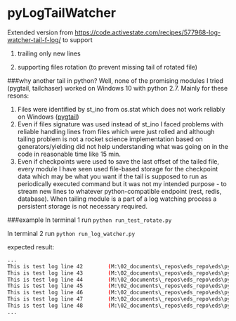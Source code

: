 # pyLogTailWatcher
Extended version from https://code.activestate.com/recipes/577968-log-watcher-tail-f-log/ to support

1. trailing only new lines

2. supporting files rotation (to prevent missing tail of rotated file)

###why another tail in python?
Well, none of the promising modules I tried (pygtail, tailchaser) worked on Windows 10 with python 2.7. Mainly for these resons: 

1. Files were identified by st_ino from os.stat which does not work reliably on Windows ([pygtail](https://github.com/bgreenlee/pygtail/blob/bd93577fc760d22ad7207621ce8dd9f7f76a6a67/pygtail/core.py#L190))
2. Even if files signature was used instead of st_ino I faced problems with reliable handling lines from files which were just rolled
and although tailing problem is not a rocket science implementation based on generators/yielding did not help understanding
what was going on in the code in reasonable time like 15 min.
3. Even if checkpoints were used to save the last offset of the tailed file, every module I have seen used file-based 
storage for the checkpoint data which may be what you want if the tail is supposed to run as periodically executed command
but it was not my intended purpose - to stream new lines to whatever python-compatible endpoint (rest, redis, database). 
When tailing module is a part of a log watching process a persistent storage is not necessary required.  

###example
In terminal 1 run `python run_test_rotate.py`

In terminal 2 run `python run_log_watcher.py`

expected result:

```bash
...
This is test log line 42        (M:\02_documents\_repos\eds_repo\eds\pyLogTailWatcher\test.log)
This is test log line 43        (M:\02_documents\_repos\eds_repo\eds\pyLogTailWatcher\test.log.1)
This is test log line 44        (M:\02_documents\_repos\eds_repo\eds\pyLogTailWatcher\test.log.1)
This is test log line 45        (M:\02_documents\_repos\eds_repo\eds\pyLogTailWatcher\test.log)
This is test log line 46        (M:\02_documents\_repos\eds_repo\eds\pyLogTailWatcher\test.log)
This is test log line 47        (M:\02_documents\_repos\eds_repo\eds\pyLogTailWatcher\test.log)
This is test log line 48        (M:\02_documents\_repos\eds_repo\eds\pyLogTailWatcher\test.log)
...
```